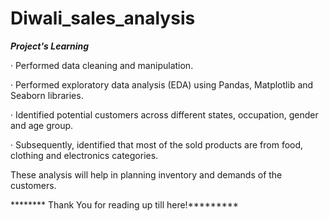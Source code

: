 # Diwali_sales_analysis

***Project's Learning***

·  Performed data cleaning and manipulation.

·  Performed exploratory data analysis (EDA) using Pandas, Matplotlib and  Seaborn libraries.

·  Identified potential customers across different states, occupation, gender and age group.

·  Subsequently, identified that most of the sold products are from food, clothing and electronics categories.

These analysis will help in planning inventory and demands of the customers.

******** Thank You for reading up till here!*********
